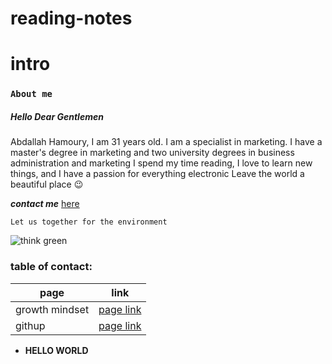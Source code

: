 # reading-notes

# intro


### **`About me`**

##### Hello Dear Gentlemen
Abdallah Hamoury, I am 31 years old. I am a specialist in marketing. I have a master's degree in marketing and two university degrees in business administration and marketing
I spend my time reading, I love to learn new things, and I have a passion for everything electronic
Leave the world a beautiful place :wink:

***contact me*** [here](https://web.facebook.com/abdallah.hamoury)

`Let us together for the environment`

![think green](https://images.all-free-download.com/images/graphicthumb/green_plant_wallpaper_202963.jpg )

### table of contact:
  page |  link 
 ----  | ----  
 growth mindset| [page link](lab2.md)
 githup| [page link](read01.md)




- __HELLO WORLD__
